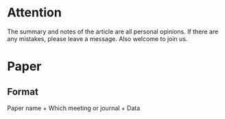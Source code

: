 # Attention

The summary and notes of the article are all personal opinions. If there are any mistakes, please leave a message. 
Also welcome to join us.


# Paper

## Format

Paper name + Which meeting or journal + Data
